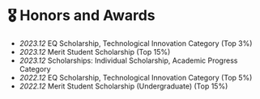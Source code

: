 # 🎖 Honors and Awards
- *2023.12* EQ Scholarship, Technological Innovation Category (Top 3%)
- *2023.12* Merit Student Scholarship (Top 15%)
- *2023.12* Scholarships: Individual Scholarship, Academic Progress Category
- *2022.12* EQ Scholarship, Technological Innovation Category (Top 5%)
- *2022.12* Merit Student Scholarship (Undergraduate) (Top 15%)
